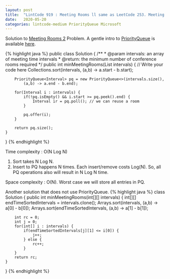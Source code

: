 ```yaml
---
layout: post
title:  "LintCode 919 : Meeting Rooms ll same as LeetCode 253. Meeting Rooms II"
date:   2020-05-20
categories: lintcode-medium PriorityQueue Microsoft
---
```


Solution to [Meeting Rooms 2][leetcode] Problem. A gentle intro to [PriorityQueue][pq] is available [here][pq].


{% highlight java %}
public class Solution {
    /**
     * @param intervals: an array of meeting time intervals
     * @return: the minimum number of conference rooms required
     */
    public int minMeetingRooms(List<Interval> intervals) {
        // Write your code here
        Collections.sort(intervals, (a,b) -> a.start - b.start);
        
        PriorityQueue<Interval> pq = new PriorityQueue<>(intervals.size(), 
            (a,b) -> a.end - b.end);
        
        for(Interval i : intervals) {
            if(!pq.isEmpty() && i.start >= pq.peek().end) {
                Interval ir = pq.poll(); // we can reuse a room
            }
            
            pq.offer(i);
        }
        
        return pq.size();
    }
}
{% endhighlight %}

Time complexity : O(N Log N)
1. Sort takes N Log N.
2. Insert to PQ happens N times. Each insert/remove costs Log(N). So, all PQ operations also will result in N Log N time.

Space complexity : O(N). Worst case we will store all entries in PQ.

Another solution that does not use PriorityQueue.
{% highlight java %}
class Solution {
    public int minMeetingRooms(int[][] intervals) {
        int[][] endTimeSortedIntervals = intervals.clone();
        Arrays.sort(intervals, (a,b) -> a[0] - b[0]);
        Arrays.sort(endTimeSortedIntervals, (a,b) -> a[1] - b[1]);
        
        int rc = 0;
        int j = 0;
        for(int[] i : intervals) {
            if(endTimeSortedIntervals[j][1] <= i[0]) {
                j++;
            } else {
                rc++;
            }
        }
        return rc;
    }
}
{% endhighlight %}

[leetcode]: https://www.lintcode.com/problem/meeting-rooms-ii/description
[pq]: https://www.educative.io/edpresso/min-heap-vs-max-heap
